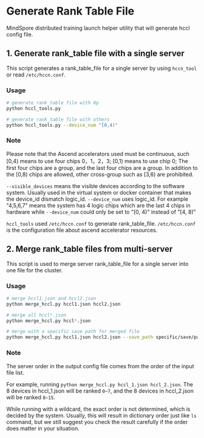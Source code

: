 # Generate Rank Table File

MindSpore distributed training launch helper utility that will generate hccl config file.

## 1. Generate rank_table file with a single server

This script generates a rank_table_file for a single server by using `hccn_tool` or read `/etc/hccn.conf`.

### Usage

```bash
# generate rank_table file with 8p
python hccl_tools.py

# generate rank_table file with others
python hccl_tools.py --device_num "[0,4)"
```

### Note

Please note that the Ascend accelerators used must be continuous, such [0,4) means to use four chips 0，1，2，3; [0,1) means to use chip 0; The first four chips are a group, and the last four chips are a group. In addition to the [0,8) chips are allowed, other cross-group such as [3,6) are prohibited.

`--visible_devices` means the visible devices according to the software system. Usually used in the virtual system or docker container that makes the device_id dismatch logic_id. `--device_num` uses logic_id. For example "4,5,6,7" means the system has 4 logic chips which are the last 4 chips in hardware while `--device_num` could only be set to "[0, 4)" instead of "[4, 8)"

`hccl_tools` used `/etc/hccn.conf` to generate rank_table_file. `/etc/hccn.conf` is the configuration file about ascend accelerator resources.


## 2. Merge rank_table files from multi-server

This script is used to merge server rank_table_file for a single server into one file for the cluster.

### Usage

```bash
# merge hccl1.json and hccl2.json
python merge_hccl.py hccl1.json hccl2.json

# merge all hccl*.json
python merge_hccl.py hccl*.json

# merge with a specific save path for merged file
python merge_hccl.py hccl1.json hccl2.json --save_path specific/save/path
```

### Note

The server order in the output config file comes from the order of the input file list.

For example, running `python merge_hccl.py hccl_1.json hccl_2.json`. The 8 devices in hccl_1.json will be ranked `0~7`, and the 8 devices in hccl_2.json will be ranked `8~15`.

While running with a wildcard, the exact order is not determined, which is decided by the system. Usually, this will result in dictionary order just like `ls` command, but we still suggest you check the result carefully if the order does matter in your situation.
